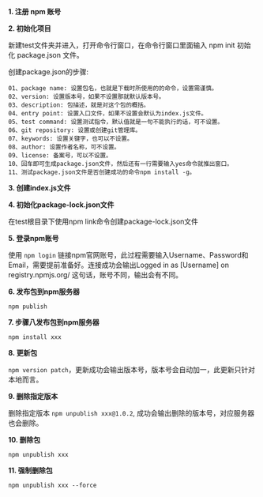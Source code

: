 **1. 注册 npm 账号**

**2. 初始化项目**

新建test文件夹并进入，打开命令行窗口，在命令行窗口里面输入 npm init 初始化 package.json 文件。

创建package.json的步骤:

```text
01、package name: 设置包名，也就是下载时所使用的的命令，设置需谨慎。
02、version: 设置版本号，如果不设置那就默认版本号。
03、description: 包描述，就是对这个包的概括。
04、entry point: 设置入口文件，如果不设置会默认为index.js文件。
05、test command: 设置测试指令，默认值就是一句不能执行的话，可不设置。
06、git repository: 设置或创建git管理库。
07、keywords: 设置关键字，也可以不设置。
08、author: 设置作者名称，可不设置。
09、license: 备案号，可以不设置。
10、回车即可生成package.json文件，然后还有一行需要输入yes命令就推出窗口。
11、测试package.json文件是否创建成功的命令npm install -g。
```

**3. 创建index.js文件**

**4. 初始化package-lock.json文件**

在test根目录下使用npm link命令创建package-lock.json文件

**5. 登录npm账号**

使用 `npm login` 链接npm官网账号，此过程需要输入Username、Password和Email，需要提前准备好。连接成功会输出Logged in as [Username] on registry.npmjs.org/ 这句话，账号不同，输出会有不同。

**6. 发布包到npm服务器**

`npm publish`

**7. 步骤八发布包到npm服务器**

`npm install xxx`

**8. 更新包**

`npm version patch`，更新成功会输出版本号，版本号会自动加一，此更新只针对本地而言。

**9. 删除指定版本**

删除指定版本 `npm unpublish xxx@1.0.2`, 成功会输出删除的版本号，对应服务器也会删除。 

**10. 删除包**

`npm unpublish xxx`

**11. 强制删除包**

`npm unpublish xxx --force`

